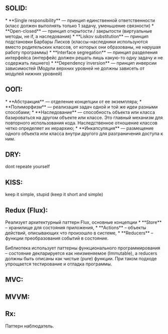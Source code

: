 <h2>SOLID:</h2>
* **Single responsibility** — принцип единственной ответственности (класс должен выполнять только 1 задачу, уменьшение связности)
* **Open-closed** — принцип открытости / закрытости (виртуальные методы, не if, а наследования)
* **Liskov substitution** — принцип подстановки Барбары Лисков (классы-наследники используются вместо родительских классов, от которых они образованы, не нарушая работу программы)
* **Interface segregation** — принцип разделения интерфейса (интерфейс должен решать лишь какую-то одну задачу и не содержать лишнего)
* **Dependency inversion** — принцип инверсии зависимостей (Модули верхних уровней не должны зависеть от модулей нижних уровней)

<h2>ООП:</h2>
* **Абстракция** — отделение концепции от ее экземпляра;
* **Полиморфизм** — реализация задач одной и той же идеи разными способами;
* **Наследование** — способность объекта или класса базироваться на другом объекте или классе. Это главный механизм для повторного использования кода. Наследственное отношение классов четко определяет их иерархию;
* **Инкапсуляция** — размещение одного объекта или класса внутри другого для разграничения доступа к ним.

<h2>DRY:</h2>
dont repeate yourself

<h2>KISS:</h2>
keep it simple, stupid (keep it short and simple)

<h2>Redux (Flux):</h2>
Реализует архитектурный паттерн Flux, основные концепции
* **Store** – хранилище для состояния приложения,
* **Actions** – объекты действий, описывающих что произошло в системе,
* **Reducers** – функции преобразования событий в состояние.

Библиотека использует паттерны функционального программирования – состояние декларируется как неизменяемое (Immutable), а reducers должны быть описаны как чистые (pure) функции. При таком подходе упрощается тестирование и отладка программы. 

<h2>MVC:</h2>

<h2>MVVM:</h2>

<h2>Rx:</h2>
Паттерн наблюдатель.
